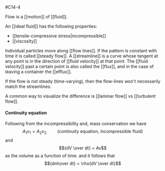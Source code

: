 #C14-4

Flow is a [[motion]] of [[fluid]].

An [[ideal fluid]] has the following properties:
- [[tensile-compressive stress|incompressible]]
- [[viscosity]]

Individual particles move along [[flow lines]]. If the pattern is constant with time it is called [[steady flow]]. A [[streamline]] is a curve whose tangent at any point is in the direction of [[fluid velocity]] at that point. The [[fluid velocity]] past a certain point is also called the [[flux]], and in the case of leaving a container the [[efflux]].

If the flow is not steady (time-varying), then the flow-lines won't necessarily match the streamlines.

A common way to visualize the difference is [[laminar flow]] vs [[turbulent flow]].

#### Continuity equation
Following from the incompressibility and, mass conservation we have $$A_1v_1 = A_2v_2 \ \ \ \ \ \ \ \ \ \text{(continuity equation, incompressible fluid)}$$
and $${dV \over dt} = Av$$
as the volume as a function of time. and it follows that $${dm\over dt} = \rho{dV \over dt}$$

